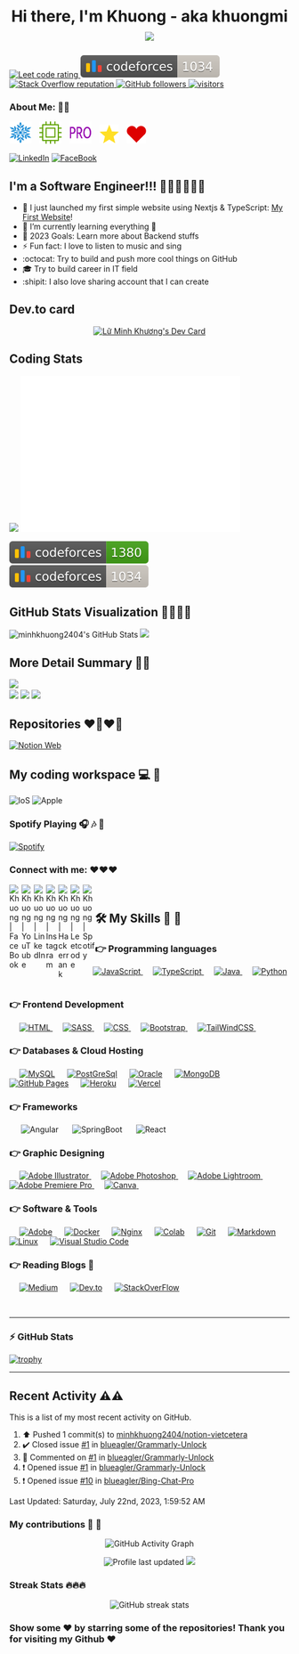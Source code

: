 <div align="center">
   <h1>Hi there, I'm Khuong - aka khuongmi<a href="https://hemant.codes"></a> <img src="https://media.giphy.com/media/hvRJCLFzcasrR4ia7z/giphy.gif" width="25px"> </h1>
</div>
<p align="left">
  <a href="https://leetcode.com/khuonglu1999/">
    <img src="https://cp-logo.vercel.app/leetcode/khuonglu1999" alt="Leet code rating" />
  </a>
  <a href="https://codeforces.com/profile/khuongminh">
    <img src="https://raw.githubusercontent.com/minhkhuong2404/cf-stats/main/output/rating.svg" alt="Leet code rating" />
  </a>
  <a href="[https://stackoverflow.com/users/9215621/sudipto](https://stackoverflow.com/users/9215621/l%e1%bb%af-minh-kh%c6%b0%c6%a1ng)">
    <img alt="Stack Overflow reputation" src="https://img.shields.io/stackexchange/stackoverflow/r/9215621?color=orange&label=reputation&logo=stackoverflow">
  </a>
  <a href="https://github.com/minhkhuong2404?tab=followers">
    <img alt="GitHub followers" src="https://img.shields.io/github/followers/minhkhuong2404?color=green&logo=github">
  </a>
  <a href="https://github.com/minhkhuong2404/">
    <img src="https://komarev.com/ghpvc/?username=minhkhuong2404" alt="visitors" />
  </a>

</p>


### About Me: 👋👋
<a href='https://archiveprogram.github.com/'><img src='https://raw.githubusercontent.com/acervenky/animated-github-badges/master/assets/acbadge.gif' width='40' height='40'></a> <a href='https://docs.github.com/en/developers'><img src='https://raw.githubusercontent.com/acervenky/animated-github-badges/master/assets/devbadge.gif' width='40' height='40'></a> <a href='https://github.com/pricing'><img src='https://raw.githubusercontent.com/acervenky/animated-github-badges/master/assets/pro.gif' width='40' height='40'></a> <a href='https://stars.github.com/'><img src='https://raw.githubusercontent.com/acervenky/animated-github-badges/master/assets/starbadge.gif' width='35' height='35'></a> <a href='https://docs.github.com/en/github/supporting-the-open-source-community-with-github-sponsors'><img src='https://raw.githubusercontent.com/acervenky/animated-github-badges/master/assets/sponsorbadge.gif' width='35' height='35'></a> 
              
[![LinkedIn](https://img.shields.io/badge/linkedin-%230077B5.svg?&logo=linkedin&logoColor=white)](https://www.linkedin.com/in/luminhkhuong/)
[![FaceBook](https://img.shields.io/badge/facebook-%231877F2.svg?&logo=facebook&logoColor=white)](https://www.facebook.com/khuong.luminh99/)

## I'm a Software Engineer!!! 👨‍💻👨‍💻👨‍💻

- 🔭 I just launched my first simple website using Nextjs & TypeScript: [My First Website](https://luminhkhuong.edu.vn/)!
- 🌱 I’m currently learning everything 🤣
- 🥅 2023 Goals: Learn more about Backend stuffs
- ⚡ Fun fact: I love to listen to music and sing
- :octocat: Try to build and push more cool things on GitHub
- :mortar_board: Try to build career in IT field
- :shipit: I also love sharing account that I can create

## Dev.to card
<div align="center">
<a href="https://app.daily.dev/luminhkhuong"><img src="https://api.daily.dev/devcards/b636e31693104289b69b508b3b1de6dd.png?r=hqo" width="250" alt="Lữ Minh Khương's Dev Card"/></a>
</div>

## Coding Stats

<p float="left">
<img height="273em" src="https://leetcard.jacoblin.cool/khuonglu1999?theme=wtf&font=JetBrains%20Mono&ext=activity" />
<img height="280em" src="https://raw.githubusercontent.com/minhkhuong2404/cf-stats/main/output/light_card.svg" />
</p>

![](https://raw.githubusercontent.com/minhkhuong2404/cf-stats/main/output/max_rating.svg)
![](https://raw.githubusercontent.com/minhkhuong2404/cf-stats/main/output/rating.svg)

## GitHub Stats Visualization 💁‍♂️💁‍♂️

<p>
        <img alt="minhkhuong2404's GitHub Stats" src="https://github-readme-stats-alpha-vert.vercel.app/api?username=minhkhuong2404&theme=nightowl&show_icons=true&hide_border=true"/>
        <img src="https://github-readme-stats-alpha-vert.vercel.app/api/top-langs/?username=minhkhuong2404&layout=compact&theme=nightowl&hide_border=true&langs_count=8&size_weight=0.5&count_weight=0.5&exclude_repo=codeForce"/>
</p>

## More Detail Summary 🎉🎉
![](http://github-profile-summary-cards.vercel.app/api/cards/profile-details?username=minhkhuong2404&theme=tokyonight)
</br>
![](http://github-profile-summary-cards.vercel.app/api/cards/most-commit-language?username=minhkhuong2404&theme=tokyonight)
![](http://github-profile-summary-cards.vercel.app/api/cards/repos-per-language?username=minhkhuong2404&theme=tokyonight)
![](http://github-profile-summary-cards.vercel.app/api/cards/productive-time?username=minhkhuong2404&theme=tokyonight&&utcOffset=7)

## Repositories ❤️‍🔥❤️‍🔥

[![Notion Web](https://github-readme-stats-alpha-vert.vercel.app/api/pin/?username=minhkhuong2404&repo=notion-web&theme=nightowl)](https://github.com/minhkhuong2404/notion-web)

## My coding workspace :computer: :iphone:

![IoS](https://img.shields.io/badge/iOS-000000?logo=ios&logoColor=white&style=for-the-badge)
![Apple](https://img.shields.io/badge/apple-macbook%20pro%202016-%23999999.svg?&style=for-the-badge&logo=apple&logoColor=white)

### Spotify Playing 🎧 :notes: :musical_note:

[![Spotify](https://novatorem.minhkhuong2404.vercel.app/api/spotify)](https://open.spotify.com/user/3z3k0v453qbb71sxzcwjagspl)

### Connect with me: ❤️❤️❤️

[<img align="left" alt="Khuong | FaceBook" width="22px" src="https://cdn.jsdelivr.net/npm/simple-icons@3.12.2/icons/facebook.svg" />][facebook]
[<img align="left" alt="Khuong | YouTube" width="22px" src="https://cdn.jsdelivr.net/npm/simple-icons@v3/icons/youtube.svg" />][youtube]
[<img align="left" alt="Khuong | LinkedIn" width="22px" src="https://cdn.jsdelivr.net/npm/simple-icons@v3/icons/linkedin.svg" />][linkedin]
[<img align="left" alt="Khuong | Instagram" width="22px" src="https://cdn.jsdelivr.net/npm/simple-icons@v3/icons/instagram.svg" />][instagram]
[<img align="left" alt="Khuong | Hackerrank" width="22px" src="https://cdn.jsdelivr.net/npm/simple-icons@3.0.1/icons/hackerrank.svg" />][hackerrank]
[<img align="left" alt="Khuong | Leetcode" width="22px" src="https://cdn.jsdelivr.net/npm/simple-icons@3.0.1/icons/leetcode.svg" />][leetcode]
[<img align="left" alt="Khuong | Spotify" width="22px" src="https://cdn.jsdelivr.net/npm/simple-icons@3.0.1/icons/spotify.svg" />][spotify] 
<br />

## 🛠️ My Skills 🎉 🎉

### 👉 Programming languages

<p align="left"> 
  &emsp;
  <a href="https://developer.mozilla.org/en-US/docs/Web/JavaScript" target="_blank"> 
     <img alt="JavaScript" src="https://img.shields.io/badge/JavaScript%20-%23F7DF1E.svg?logo=javascript&logoColor=black">
   </a>
   &emsp;
  <a href="https://www.typescriptlang.org/" target="_blank"> 
     <img alt="TypeScript" src="https://img.shields.io/badge/TypeScript-007ACC?logo=typescript&logoColor=white">
   </a>
  &emsp;
  <a href="https://www.java.com" target="_blank"> 
    <img alt="Java" src="https://img.shields.io/badge/Java-%23007396.svg?logo=openjdk&logoColor=white">
  </a>
  &emsp;
   <a href="https://www.python.org" target="_blank">
    <img alt="Python" src="https://img.shields.io/badge/Python%20-%2314354C.svg?logo=python&logoColor=white">
  </a>
&emsp; 
</p>

### 👉 Frontend Development

<p align="left"> 
  &emsp; 
  <a href="https://www.w3.org/html/" target="_blank"> 
   <img alt="HTML" src="https://img.shields.io/badge/HTML5%20-%23E34F26.svg?logo=html5&logoColor=white">
  </a>
  &emsp; 
  <a href="https://sass-lang.com/" target="_blank"> 
   <img alt="SASS" src="https://img.shields.io/badge/Sass-CC6699?logo=sass&logoColor=white">
  </a>
  &emsp;
  <a href="https://www.w3schools.com/css/" target="_blank">
    <img alt="CSS" src="https://img.shields.io/badge/CSS%20-%231572B6.svg?logo=css3&logoColor=white">
  </a> 
   &emsp;
  <a href="https://getbootstrap.com" target="_blank"> 
    <img alt="Bootstrap" src="https://img.shields.io/badge/Bootstrap-%23563D7C.svg?style=flat&logo=bootstrap&logoColor=white"/>
  </a>
   &emsp; 
   <a href="https://tailwindcss.com" target="_blank"> 
    <img alt="TailWindCSS" src="https://img.shields.io/badge/Tailwind_CSS-38B2AC?logo=tailwind-css&logoColor=white"/>
  </a>
   &emsp; 
</p>

### 👉 Databases & Cloud Hosting

<p align="left">
  &emsp;
    <a href="https://www.mysql.com/"><img alt="MySQL" src="https://img.shields.io/badge/MySQL-00000F?style=flat&logo=mysql&logoColor=white"></a>
   &emsp;
    <a href="https://www.postgresql.org"><img alt="PostGreSql" src="https://img.shields.io/badge/PostgreSQL-316192?logo=postgresql&logoColor=white"></a>
   &emsp;
    <a href="https://www.oracle.com"><img alt="Oracle" src="https://img.shields.io/badge/Oracle-F80000?logo=Oracle&logoColor=white"></a>
   &emsp;
    <a href="https://www.mongodb.com"><img alt="MongoDB" src="https://img.shields.io/badge/MongoDB-4EA94B?logo=mongodb&logoColor=white"></a>
  &emsp;
    <a href="https://www.github.com"><img alt="GitHub Pages" src="https://img.shields.io/badge/GitHub%20Pages-%23327FC7.svg?style=flat&logo=github&logoColor=white"></a>
  &emsp;
    <a href="https://www.heroku.com/"><img alt="Heroku" src="https://img.shields.io/badge/Heroku%20-%23430098.svg?logo=heroku&logoColor=white"></a>  
  &emsp;
   <a href="https://vercel.com"><img alt="Vercel" src ="https://img.shields.io/badge/Vercel-000000?logo=vercel&logoColor=white"></a>
 &emsp; 
</p>

### 👉 Frameworks
<p align="left">

&emsp;&ensp;![Angular](https://img.shields.io/badge/Angular-%23DD0031.svg?style=flat&logo=angular&logoColor=white)
&emsp;&ensp;![SpringBoot](https://img.shields.io/badge/Spring%20Boot-6DB33F.svg?style=flat&logo=Spring-Boot&logoColor=white)
&emsp;&ensp;![React](https://img.shields.io/badge/React-0088CC?style=flat&logo=react&logoColor=white)
</p>

### 👉 Graphic Designing
<p align="left">
  &emsp;  
   <a href="https://www.adobe.com/in/products/illustrator.html" target="_blank"> 
    <img alt="Adobe Illustrator" src="https://img.shields.io/badge/Adobe%20Illustrator-FF9A00?style=flat&logo=adobe%20illustrator&logoColor=white"/>
  </a> 
  &emsp;
  <a href="https://www.adobe.com/in/products/photoshop.html" target="_blank"> 
    <img alt="Adobe Photoshop" src="https://img.shields.io/badge/Adobe%20Photoshop-31A8FF?logo=Adobe%20Photoshop&logoColor=black"/> 
  </a> 
    &emsp;
  <a href="https://www.adobe.com/in/products/photoshop-lightroom.html" target="_blank"> 
    <img alt="Adobe Lightroom" src="https://img.shields.io/badge/Adobe%20Lightroom-31A8FF?style=flat&logo=Adobe%20Lightroom&logoColor=white"/>
  </a>
   &emsp;
  <a href="https://www.adobe.com/in/products/premiere.html" target="_blank"> 
   <img alt="Adobe Premiere Pro" src="https://img.shields.io/badge/Adobe%20Premiere%20Pro-9999FF?style=flate&logo=Adobe%20Premiere%20Pro&logoColor=white"/>
  </a>
    &emsp;
  <a href="#">
  	<img alt="Canva" src="https://img.shields.io/badge/Canva-%2300C4CC.svg?style=flat&logo=Canva&logoColor=white"/>
  </a>
&emsp; 
 </p>

### 👉 Software & Tools

<p>
  &emsp;
    <a href="#"><img alt="Adobe" src="https://img.shields.io/badge/Adobe%20-%23FF0000.svg?logo=adobe&logoColor=white"></a>
   &emsp;
    <a href="#"><img alt="Docker" src="https://img.shields.io/badge/Docker%20-%230073EC.svg?logo=docker&logoColor=white"></a>
  &emsp;
    <a href="#"><img alt="Nginx" src="https://img.shields.io/badge/Nginx%20-%23019639.svg?logo=nginx&logoColor=white"></a>
  &emsp;
    <a href="#"><img alt="Colab" src="https://img.shields.io/badge/Colab-f8ab00.svg?logo=google-colab&logoColor=white"></a>
  &emsp;
    <a href="#"><img alt="Git" src="https://img.shields.io/badge/Git%20-%23F05033.svg?logo=git&logoColor=white"></a>
&emsp;
    <a href="#"><img alt="Markdown" src="https://img.shields.io/badge/Markdown-000000?style=flate&logo=markdown&logoColor=white"></a>
  &emsp;
    <a href="#"><img alt="Linux" src="https://img.shields.io/badge/Linux-FCC624?style=flat&logo=linux&logoColor=black"></a>
  &emsp;
    <a href="#"><img alt="Visual Studio Code" src="https://img.shields.io/badge/Visual%20Studio%20Code-0078d7.svg?logo=visual-studio-code&logoColor=white"></a>
  &emsp;
</p>

### 👉 Reading Blogs :newspaper:
<p>
   &emsp;
<a href="https://medium.com"><img alt="Medium" src="https://img.shields.io/badge/Medium-%2312100E.svg?logo=medium&logoColor=white"></a>
     &emsp;
<a href="https://dev.to"><img alt="Dev.to" src="https://img.shields.io/badge/Dev.to-%230A0A0A.svg?logo=dev.to&logoColor=white"></a>
   &emsp;
<a href="https://stackoverflow.com"><img alt="StackOverFlow" src="https://img.shields.io/badge/Stack%20Overflow-FE7A16?logo=stack-overflow&logoColor=white"></a>
   &emsp;
</p>

<br />

<hr>

### <summary>:zap: GitHub Stats</summary>


[![trophy](https://github-profile-trophy.vercel.app/?username=minhkhuong2404&theme=juicyfresh&column=6&margin-w=15&margin-h=15)](https://github.com/ryo-ma/github-profile-trophy)

<hr />

## Recent Activity  ⚠️⚠️

This is a list of my most recent activity on GitHub.

<!--RECENT_ACTIVITY:start-->
1. ⬆️ Pushed 1 commit(s) to [minhkhuong2404/notion-vietcetera](https://github.com/minhkhuong2404/notion-vietcetera)
2. ✔️ Closed issue [#1](https://github.com/blueagler/Grammarly-Unlock/issues/1) in [blueagler/Grammarly-Unlock](https://github.com/blueagler/Grammarly-Unlock)
3. 💬 Commented on [#1](https://github.com/blueagler/Grammarly-Unlock/issues/1#issuecomment-1636735495) in [blueagler/Grammarly-Unlock](https://github.com/blueagler/Grammarly-Unlock)
4. ❗️ Opened issue [#1](https://github.com/blueagler/Grammarly-Unlock/issues/1) in [blueagler/Grammarly-Unlock](https://github.com/blueagler/Grammarly-Unlock)
5. ❗️ Opened issue [#10](https://github.com/blueagler/Bing-Chat-Pro/issues/10) in [blueagler/Bing-Chat-Pro](https://github.com/blueagler/Bing-Chat-Pro)
<!--RECENT_ACTIVITY:end-->

<!--RECENT_ACTIVITY:last_update-->
Last Updated: Saturday, July 22nd, 2023, 1:59:52 AM
<!--RECENT_ACTIVITY:last_update_end-->

### My contributions 🥰 🥰

<div align="center">

![GitHub Activity Graph](https://github-readme-activity-graph.cyclic.app/graph?username=minhkhuong2404&theme=github&radius=10&hide_title=true)  

![Profile last updated](https://img.shields.io/github/last-commit/minhkhuong2404/minhkhuong2404/master?label=Last%20updated&style=flat)
![](https://komarev.com/ghpvc/?username=minhkhuong2404&label=Profile+views&color=brightgreen)

</div>

### Streak Stats 🔥🔥🔥

<div align="center">

![GitHub streak stats](https://streak-stats.demolab.com/?user=minhkhuong2404&theme=nightowl) 

</div>

### Show some ❤️ by starring some of the repositories! Thank you for visiting my Github ❤️

[website]: http://khuongfirstapp.herokuapp.com/
[facebook]: https://www.facebook.com/khuong.luminh99/
[youtube]: https://www.youtube.com/channel/UC962yCeNNxO3TUqffNo1VLw/
[instagram]: https://www.instagram.com/mminhkkhuong/
[linkedin]: https://www.linkedin.com/in/luminhkhuong/
[hackerrank]: https://www.hackerrank.com/khuonglu19991?hr_r=1
[leetcode]: https://leetcode.com/khuonglu1999/
[spotify]: https://open.spotify.com/user/3z3k0v453qbb71sxzcwjagspl?si=Rln3DNmTQZqbQsIZ4iicUw
